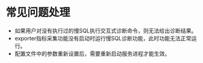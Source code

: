 # 常见问题处理<a name="ZH-CN_TOPIC_0000001241064965"></a>

-   如果用户对没有执行过的慢SQL执行交互式诊断命令，则无法给出诊断结果。
-   exporter指标采集功能没有启动时运行慢SQL诊断功能，此时功能无法正常运行。
-   配置文件中的参数重新设置后，需要重新启动服务进程才能生效。

